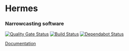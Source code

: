 # Hermes
### Narrowcasting software

[![Quality Gate Status](https://sonarcloud.io/api/project_badges/measure?project=joostlek_Hermes&metric=alert_status)](https://sonarcloud.io/dashboard?id=joostlek_Hermes)
[![Build Status](https://travis-ci.com/joostlek/Hermes.svg?branch=master)](https://travis-ci.com/joostlek/Hermes)
[![Dependabot Status](https://api.dependabot.com/badges/status?host=github&repo=joostlek/Hermes)](https://dependabot.com)

[Documentation](https://joostlek.github.io/hermes/apidocs)

